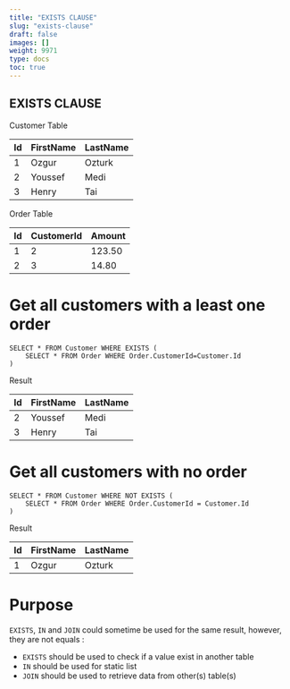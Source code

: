```yaml
---
title: "EXISTS CLAUSE"
slug: "exists-clause"
draft: false
images: []
weight: 9971
type: docs
toc: true
---
```


## EXISTS CLAUSE
Customer Table

| Id     | FirstName |LastName|
| ------ | ------ | ------ |
| 1   | Ozgur   |Ozturk
|2|Youssef|Medi|
|3|Henry|Tai

Order Table

| Id | CustomerId | Amount|
| ------ | ------ | ------ |
| 1   | 2   |123.50|
| 2   | 3   |14.80|


# Get all customers with a least one order

    SELECT * FROM Customer WHERE EXISTS (
        SELECT * FROM Order WHERE Order.CustomerId=Customer.Id
    )

Result

| Id     | FirstName |LastName|
| ------ | ------ | ------ |
|2|Youssef|Medi|
|3|Henry|Tai


# Get all customers with no order

    SELECT * FROM Customer WHERE NOT EXISTS (
        SELECT * FROM Order WHERE Order.CustomerId = Customer.Id
    )

Result

| Id     | FirstName |LastName|
| ------ | ------ | ------ |
| 1   | Ozgur   |Ozturk

# Purpose  

`EXISTS`, `IN` and `JOIN` could sometime be used for the same result, however, they are not equals :

- `EXISTS` should be used to check if a value exist in another table
- `IN` should be used for static list 
- `JOIN` should be used to retrieve data from other(s) table(s)


